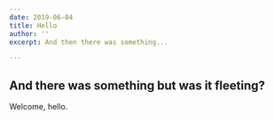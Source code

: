 ```yaml
---
date: 2019-06-04
title: Hello
author: ''
excerpt: And then there was something...

---
```

## **And there was something** but was it fleeting?

Welcome, hello.